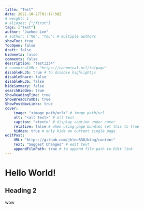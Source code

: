 ```yaml
---
title: "Test"
date: 2021-10-27T01:17:58Z
# weight: 1
# aliases: ["/first"]
tags: ["test"]
author: "Jaehee Lee"
# author: ["Me", "You"] # multiple authors
showToc: true
TocOpen: false
draft: false
hidemeta: false
comments: false
description: "test1234"
# canonicalURL: "https://canonical.url/to/page"
disableHLJS: true # to disable highlightjs
disableShare: false
disableHLJS: false
hideSummary: false
searchHidden: true
ShowReadingTime: true
ShowBreadCrumbs: true
ShowPostNavLinks: true
cover:
    image: "<image path/url>" # image path/url
    alt: "<alt text>" # alt text
    caption: "<text>" # display caption under cover
    relative: false # when using page bundles set this to true
    hidden: true # only hide on current single page
editPost:
    URL: "https://github.com/jhlee838/blog/content"
    Text: "Suggest Changes" # edit text
    appendFilePath: true # to append file path to Edit link
---
```

# Hello World!
## Heading 2
wow